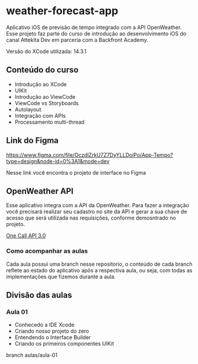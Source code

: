 # weather-forecast-app

Aplicativo iOS de previsão de tempo integrado com a API OpenWeather. Esse projeto faz parte do curso de introdução ao desenvolvimento iOS do canal Attekita Dev em parceria com a Backfront Academy.

Versão do XCode utilizada: 14.3.1

## Conteúdo do curso

- Introdução ao XCode
- UIKit
- Introdução ao ViewCode
- ViewCode vs Storyboards
- Autolayout
- Integração com APIs
- Processamento multi-thread

## Link do Figma
https://www.figma.com/file/OczdlZrkU7Z7DyYLLDoiPo/App-Tempo?type=design&node-id=0%3A1&mode=dev

Nesse link você encontra o projeto de interface no Figma

## OpenWeather API

Esse aplicativo integra com a API da OpenWeather. Para fazer a integração você precisará realizar seu cadastro no site da API e gerar a sua chave de acesso que será utilizada nas requisições, conforme demosntrado no projeto.

[One Call API 3.0](https://openweathermap.org/api)

### Como acompanhar as aulas

Cada aula possui uma branch nesse reposítorio, o conteúdo de cada branch reflete ao estado do aplicativo após a respectiva aula, ou seja, com todas as implementações que fizemos durante a aula.

## Divisão das aulas

### Aula 01
- Conhecedo a IDE Xcode
- Criando nosso projeto do zero
- Entendendo o Interface Builder
- Criando os primeiros componentes UIKit

branch aulas/aula-01

